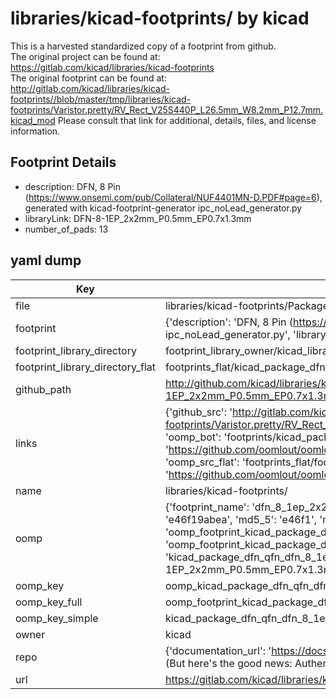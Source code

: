 # libraries/kicad-footprints/ by kicad  
This is a harvested standardized copy of a footprint from github.  
The original project can be found at:  
https://gitlab.com/kicad/libraries/kicad-footprints  
The original footprint can be found at:
http://gitlab.com/kicad/libraries/kicad-footprints//blob/master/tmp/libraries/kicad-footprints/Varistor.pretty/RV_Rect_V25S440P_L26.5mm_W8.2mm_P12.7mm.kicad_mod
Please consult that link for additional, details, files, and license information.  
## Footprint Details
* description: DFN, 8 Pin (https://www.onsemi.com/pub/Collateral/NUF4401MN-D.PDF#page=6), generated with kicad-footprint-generator ipc_noLead_generator.py  
* libraryLink: DFN-8-1EP_2x2mm_P0.5mm_EP0.7x1.3mm  
* number_of_pads: 13  
## yaml dump  
| Key | Value |  
| --- | --- |  
| file | libraries/kicad-footprints/Package_DFN_QFN.pretty/DFN-8-1EP_2x2mm_P0.5mm_EP0.7x1.3mm.kicad_mod |  
| footprint | {'description': 'DFN, 8 Pin (https://www.onsemi.com/pub/Collateral/NUF4401MN-D.PDF#page=6), generated with kicad-footprint-generator ipc_noLead_generator.py', 'libraryLink': 'DFN-8-1EP_2x2mm_P0.5mm_EP0.7x1.3mm', 'number_of_pads': 13} |  
| footprint_library_directory | footprint_library_owner/kicad_libraries/kicad-footprints/ |  
| footprint_library_directory_flat | footprints_flat/kicad_package_dfn_qfn_dfn_8_1ep_2x2mm_p0_5mm_ep0_7x1_3mm/working |  
| github_path | http://github.com/kicad/libraries/kicad-footprints//blob/master/tmp/libraries/kicad-footprints/Package_DFN_QFN.pretty/DFN-8-1EP_2x2mm_P0.5mm_EP0.7x1.3mm.kicad_mod |  
| links | {'github_src': 'http://gitlab.com/kicad/libraries/kicad-footprints//blob/master/tmp/libraries/kicad-footprints/Varistor.pretty/RV_Rect_V25S440P_L26.5mm_W8.2mm_P12.7mm.kicad_mod', 'github_src_repo': 'https://gitlab.com/kicad/libraries/kicad-footprints', 'oomp_bot': 'footprints/kicad_package_dfn_qfn_dfn_8_1ep_2x2mm_p0_5mm_ep0_7x1_3mm/working', 'oomp_bot_github': 'https://github.com/oomlout/oomlout_oomp_footprint_bot/tree/main/footprints/kicad_package_dfn_qfn_dfn_8_1ep_2x2mm_p0_5mm_ep0_7x1_3mm/working', 'oomp_src_flat': 'footprints_flat/footprints_flat/kicad_package_dfn_qfn_dfn_8_1ep_2x2mm_p0_5mm_ep0_7x1_3mm/working', 'oomp_src_flat_github': 'https://github.com/oomlout/oomlout_oomp_footprint_src/tree/main/footprints_flat/kicad_package_dfn_qfn_dfn_8_1ep_2x2mm_p0_5mm_ep0_7x1_3mm/working'} |  
| name | libraries/kicad-footprints/ |  
| oomp | {'footprint_name': 'dfn_8_1ep_2x2mm_p0_5mm_ep0_7x1_3mm', 'library_name': 'package_dfn_qfn', 'md5': 'e46f19abeac33ee772d19431a0ba31ba', 'md5_10': 'e46f19abea', 'md5_5': 'e46f1', 'md5_6': 'e46f19', 'oomp_key': 'oomp_kicad_package_dfn_qfn_dfn_8_1ep_2x2mm_p0_5mm_ep0_7x1_3mm', 'oomp_key_extra': 'oomp_footprint_kicad_package_dfn_qfn_dfn_8_1ep_2x2mm_p0_5mm_ep0_7x1_3mm', 'oomp_key_full': 'oomp_footprint_kicad_package_dfn_qfn_dfn_8_1ep_2x2mm_p0_5mm_ep0_7x1_3mm_e46f19', 'oomp_key_simple': 'kicad_package_dfn_qfn_dfn_8_1ep_2x2mm_p0_5mm_ep0_7x1_3mm', 'original_filename': 'libraries/kicad-footprints/Package_DFN_QFN.pretty/DFN-8-1EP_2x2mm_P0.5mm_EP0.7x1.3mm.kicad_mod', 'owner_name': 'kicad'} |  
| oomp_key | oomp_kicad_package_dfn_qfn_dfn_8_1ep_2x2mm_p0_5mm_ep0_7x1_3mm |  
| oomp_key_full | oomp_footprint_kicad_package_dfn_qfn_dfn_8_1ep_2x2mm_p0_5mm_ep0_7x1_3mm |  
| oomp_key_simple | kicad_package_dfn_qfn_dfn_8_1ep_2x2mm_p0_5mm_ep0_7x1_3mm |  
| owner | kicad |  
| repo | {'documentation_url': 'https://docs.github.com/rest/overview/resources-in-the-rest-api#rate-limiting', 'message': "API rate limit exceeded for 84.66.173.59. (But here's the good news: Authenticated requests get a higher rate limit. Check out the documentation for more details.)"} |  
| url | https://gitlab.com/kicad/libraries/kicad-footprints |  

